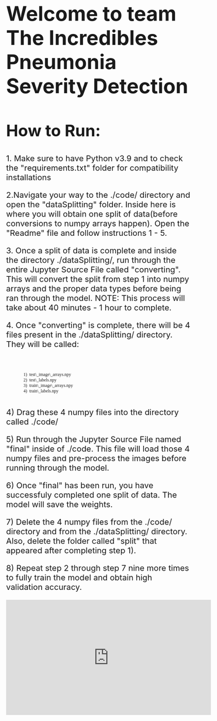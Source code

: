 <style>
    h1 {
        font-size: 55px;
    }
    h2 {
        font-size: 44px;
    }
    code {
        font-family:verdana;
    }
    p {
        font-size: 22px;
    }
</style>


<main>
    <div>
        <h1>Welcome to team The Incredibles Pneumonia Severity Detection</h1>
        <div>
            <h2>How to Run:</h2>
            <div>
                <p>1. Make sure to have Python v3.9 and to check the "requirements.txt" folder for compatibility installations </p>
                </code></pre>
            </div>
            <div>
                <p>2.Navigate your way to the ./code/ directory and open the "dataSplitting" folder. Inside here is where you will obtain one split of data(before conversions to numpy arrays happen). Open the "Readme" file and follow instructions 1 - 5.  </p>
                </code></pre>
            </div>
            <div>
                <p>3. Once a split of data is complete and inside the directory ./dataSplitting/, run through the entire Jupyter Source File called "converting". This will convert the split from step 1 into numpy arrays and the proper data types before being ran through the model.
                NOTE: This process will take about 40 minutes - 1 hour to complete. </p>
                </code></pre>
            </div>
            <div>
                <p>4. Once "converting" is complete, there will be 4 files present in the ./dataSplitting/ directory. They will be called: <br><br>
                <pre><code>
                1)  test\_image\_arrays.npy
                2)  test\_labels.npy
                3)  train\_image\_arrays.npy
                4)  train\_labels.npy 
                </code></pre>
            </div>
            <div>
                <p> 4)  Drag these 4 numpy files into the directory called ./code/</p>
            </div>
            <div>
                <p> 5) Run through the Jupyter Source File named "final" inside of ./code. This file will load those 4 numpy files and pre-process the images before running through the model. </p>
            </div>
            <div>
                <p> 6) Once "final" has been run, you have successfuly completed one split of data. The model will save the weights. </p>
            </div>
            <div>
                <p> 7) Delete the 4 numpy files from the ./code/ directory and from the ./dataSplitting/ directory. Also, delete the folder called "split" that appeared after completing step 1). </p>
            </div>
            <div>
                <p> 8) Repeat step 2 through step 7 nine more times to fully train the model and obtain high validation accuracy. </p>
            </div>
        </div>
    </div>
</main>

<iframe 
    width="560" 
    height="315" 
    src="https://www.youtube.com/embed/OJhiQaDeXlI" 
    title="YouTube video player" 
    frameborder="0" 
    allow="accelerometer; autoplay; clipboard-write; encrypted-media; gyroscope; picture-in-picture" 
    allowfullscreen>
</iframe>

